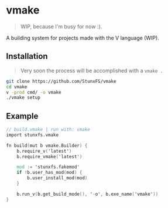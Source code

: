 # vmake

> WIP, because I'm busy for now :).

A building system for projects made with the V language (WIP).

## Installation

> Very soon the process will be accomplished with a `vmake .`

```bash
git clone https://github.com/StunxFS/vmake
cd vmake
v -prod cmd/ -o vmake
./vmake setup
```

## Example

```v
// build.vmake | run with: vmake
import stunxfs.vmake

fn build(mut b vmake.Builder) {
	b.require_v('latest')
	b.require_vmake('latest')

	mod := 'stunxfs.fakemod'
	if !b.user_has_mod(mod) {
	    b.user_install_mod(mod)
	}

	b.run_v(b.get_build_mode(), '-o', b.exe_name('vmake'))
}
```
